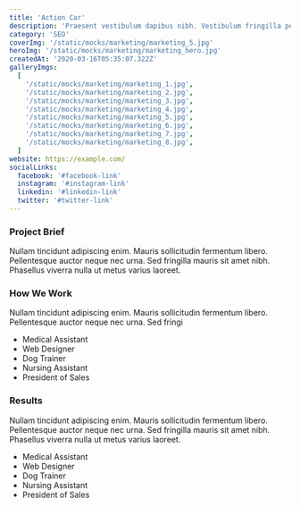 ```yaml
---
title: 'Action Car'
description: 'Praesent vestibulum dapibus nibh. Vestibulum fringilla pede sit amet augue. '
category: 'SEO'
coverImg: '/static/mocks/marketing/marketing_5.jpg'
heroImg: '/static/mocks/marketing/marketing_hero.jpg'
createdAt: '2020-03-16T05:35:07.322Z'
galleryImgs:
  [
    '/static/mocks/marketing/marketing_1.jpg',
    '/static/mocks/marketing/marketing_2.jpg',
    '/static/mocks/marketing/marketing_3.jpg',
    '/static/mocks/marketing/marketing_4.jpg',
    '/static/mocks/marketing/marketing_5.jpg',
    '/static/mocks/marketing/marketing_6.jpg',
    '/static/mocks/marketing/marketing_7.jpg',
    '/static/mocks/marketing/marketing_8.jpg',
  ]
website: https://example.com/
socialLinks:
  facebook: '#facebook-link'
  instagram: '#instagram-link'
  linkedin: '#linkedin-link'
  twitter: '#twitter-link'
---
```


### Project Brief

Nullam tincidunt adipiscing enim. Mauris sollicitudin fermentum libero. Pellentesque auctor neque nec urna. Sed fringilla mauris sit amet nibh. Phasellus viverra nulla ut metus varius laoreet.

### How We Work

Nullam tincidunt adipiscing enim. Mauris sollicitudin fermentum libero. Pellentesque auctor neque nec urna. Sed fringi

- Medical Assistant
- Web Designer
- Dog Trainer
- Nursing Assistant
- President of Sales

### Results

Nullam tincidunt adipiscing enim. Mauris sollicitudin fermentum libero. Pellentesque auctor neque nec urna. Sed fringilla mauris sit amet nibh. Phasellus viverra nulla ut metus varius laoreet.

- Medical Assistant
- Web Designer
- Dog Trainer
- Nursing Assistant
- President of Sales
